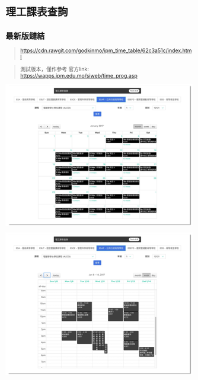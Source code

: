 # 理工課表查詢

## 最新版鏈結
> https://cdn.rawgit.com/godkinmo/ipm_time_table/62c3a51c/index.html

> 測試版本，僅作參考
> 官方link: https://wapps.ipm.edu.mo/siweb/time_prog.asp

![01 set up-w800](images/01.png)

![02 set up-w800](images/02.png)

